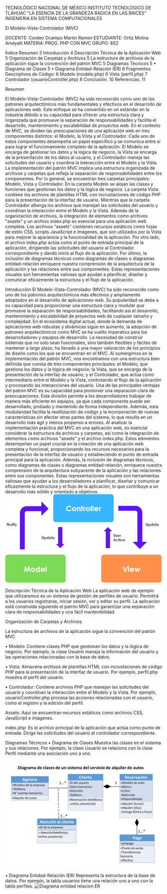 TECNOLÓGICO NACIONAL DE MÉXICO
INSTITUTO TECNOLÓGICO DE TLÁHUAC 
“LA ESENCIA DE LA GRANDEZA RADICA EN LAS RAICES”
INGENIERIA EN SISTEMA COMPUTACIONALES


El Modelo-Vista-Controlador (MVC)

DOCENTE: 
Cordeo Ocampo Martin Ramon
ESTUDIANTE: 
Ortiz Molina Ameyalli 
MATERIA: PROG. PHP CON MVC
 GRUPO: 8S2



Índice
Resumen	3
Introducción	4
Descripción Técnica de la Aplicación Web	5
Organización de Carpetas y Archivos	5
La estructura de archivos de la aplicación sigue la convención del patrón MVC	5
Diagramas Técnicos	5
•	Diagrama de Clases	5
•	Diagrama Entidad-Relación (ER)	6
Fragmentos Descriptivos de Código:	6
Modelo (modelo.php)	6
Vista (perfil.php)	7
Controlador (usuarioController.php)	8
Conclusión.	10
Referencias.	11





Resumen

El Modelo-Vista-Controlador (MVC) ha sido reconocido como uno de los patrones arquitectónicos más fundamentales y efectivos en el desarrollo de aplicaciones web. Este enfoque se ha convertido en un estándar en la industria debido a su capacidad para ofrecer una estructura clara y organizada que promueve la separación de responsabilidades y facilita el desarrollo, mantenimiento y escalabilidad de proyectos web.
En el contexto de MVC, se dividen las preocupaciones de una aplicación web en tres componentes distintos: el Modelo, la Vista y el Controlador. Cada uno de estos componentes desempeña un papel específico y se comunica entre sí para lograr el funcionamiento completo de la aplicación. El Modelo se encarga de gestionar los datos y la lógica de negocio, la Vista se encarga de la presentación de los datos al usuario, y el Controlador maneja las solicitudes del usuario y coordina la interacción entre el Modelo y la Vista.
La implementación del patrón MVC implica una estructura organizada de archivos y carpetas que refleja la separación de responsabilidades entre los componentes. Por lo general, se encuentran tres carpetas principales: Modelo, Vista y Controlador. En la carpeta Modelo se alojan las clases y funciones que gestionan los datos y la lógica de negocio. La carpeta Vista contiene los archivos de plantillas HTML con incrustaciones de código PHP para la presentación de la interfaz de usuario. Mientras que la carpeta Controlador alberga los archivos que manejan las solicitudes del usuario y coordinan la interacción entre el Modelo y la Vista.
Además de la organización de archivos, la integración de elementos como archivos "assets" y un archivo index.php es esencial para una aplicación web completa. Los archivos "assets" contienen recursos estáticos como hojas de estilo CSS, scripts JavaScript e imágenes, que son utilizados por la Vista para mejorar la apariencia y la funcionalidad de la aplicación. Por otro lado, el archivo index.php actúa como el punto de entrada principal de la aplicación, dirigiendo las solicitudes del usuario al Controlador correspondiente y dando inicio al flujo de la aplicación.
Por último, la inclusión de diagramas técnicos como diagramas de clases o diagramas entidad-relación enriquece nuestra comprensión de la arquitectura de la aplicación y las relaciones entre sus componentes. Estas representaciones visuales son herramientas valiosas que ayudan a planificar, diseñar y comunicar eficazmente la estructura y el flujo de la aplicación.



Introducción
El Modelo-Vista-Controlador (MVC) ha sido reconocido como uno de los patrones arquitectónicos más efectivos y ampliamente adoptados en el desarrollo de aplicaciones web. Su popularidad se debe a su capacidad para proporcionar una estructura clara y modular que promueve la separación de responsabilidades, facilitando así el desarrollo, mantenimiento y escalabilidad de proyectos web de cualquier tamaño y complejidad.
En el ecosistema digital actual, donde la demanda de aplicaciones web robustas y dinámicas sigue en aumento, la adopción de patrones arquitectónicos como MVC se ha vuelto imperativa para los desarrolladores y equipos de desarrollo. La necesidad de construir sistemas que no solo sean funcionales, sino también flexibles y fáciles de mantener a largo plazo, ha llevado a una mayor valoración de los principios de diseño como los que se encuentran en el MVC.
Al sumergirnos en la implementación del patrón MVC, nos encontramos con una estructura bien definida que consta de tres componentes principales: el Modelo, que gestiona los datos y la lógica de negocio; la Vista, que se encarga de la presentación de la interfaz de usuario; y el Controlador, que actúa como intermediario entre el Modelo y la Vista, controlando el flujo de la aplicación y procesando las interacciones del usuario. Una de las principales ventajas del patrón MVC es su capacidad para promover una separación clara de preocupaciones. Esta división permite a los desarrolladores trabajar de manera más eficiente en equipos, ya que cada componente puede ser desarrollado, probado y mantenido de forma independiente. Además, esta modularidad facilita la reutilización de código y la incorporación de nuevas características sin afectar otras partes del sistema, lo que resulta en un desarrollo más ágil y menos propenso a errores.
Al analizar la implementación práctica del MVC en una aplicación web, es esencial considerar la estructura de archivos y carpetas, así como la integración de elementos como archivos "assets" y el archivo index.php. Estos elementos desempeñan un papel crucial en la creación de una aplicación web completa y funcional, proporcionando los recursos necesarios para la presentación de la interfaz de usuario y estableciendo el punto de entrada principal para la aplicación.
Además, la inclusión de diagramas técnicos, como diagramas de clases o diagramas entidad-relación, enriquece nuestra comprensión de la arquitectura subyacente de la aplicación y las relaciones entre sus componentes. Estas representaciones visuales son herramientas valiosas que ayudan a los desarrolladores a planificar, diseñar y comunicar eficazmente la estructura y el flujo de la aplicación, lo que contribuye a un desarrollo más sólido y orientado a objetivos.
![modelo , vista controlador](https://raw.githubusercontent.com/amibi0108/amibi0108/fe3dd58d23194932ab1de57de3504ed4097419bb/mvc.jpg)

Descripción Técnica de la Aplicación Web
La aplicación web de ejemplo que utilizaremos es un sistema de gestión de perfiles de usuario. Permitirá a los usuarios registrarse, iniciar sesión, ver y editar su perfil. La aplicación está construida siguiendo el patrón MVC para garantizar una separación clara de responsabilidades y una fácil mantenibilidad.

Organización de Carpetas y Archivos

La estructura de archivos de la aplicación sigue la convención del patrón MVC

•	Modelo: Contiene clases PHP que gestionan los datos y la lógica de negocio. Por ejemplo, la clase Usuario maneja la información del usuario y las operaciones relacionadas con la base de datos.

•	Vista: Almacena archivos de plantillas HTML con incrustaciones de código PHP para la presentación de la interfaz de usuario. Por ejemplo, perfil.php muestra el perfil del usuario.

•	Controlador: Contiene archivos PHP que manejan las solicitudes del usuario y coordinan la interacción entre el Modelo y la Vista. Por ejemplo, usuarioController.php procesa las acciones relacionadas con el usuario, como el registro y la edición del perfil.

Assets: Aquí se encuentran recursos estáticos como archivos CSS, JavaScript e imágenes.

index.php: Es el archivo principal de la aplicación que actúa como punto de entrada. Dirige las solicitudes del usuario al controlador correspondiente.

Diagramas Técnicos
•	Diagrama de Clases Muestra las clases en el sistema y sus relaciones. Por ejemplo, la clase Usuario se relaciona con la clase Perfil mediante una asociación uno a uno.

![Diagrama UML](https://raw.githubusercontent.com/amibi0108/amibi0108/6026148c5e7f135ea95686355ce68ed806fe8611/diagrama%20de%20clases%20uml.jpg)


•	Diagrama Entidad-Relación (ER) Representa la estructura de la base de datos. Por ejemplo, la tabla usuarios tiene una relación uno a uno con la tabla perfiles.
![Diagrama entidad relacion ER]()
